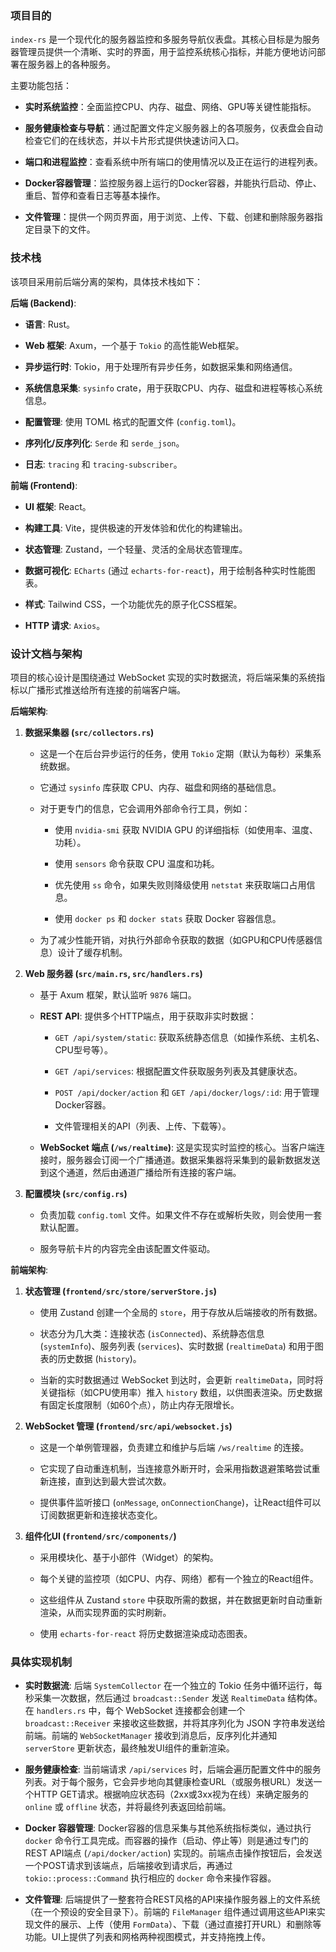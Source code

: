 ### 项目目的

`index-rs` 是一个现代化的服务器监控和多服务导航仪表盘。其核心目标是为服务器管理员提供一个清晰、实时的界面，用于监控系统核心指标，并能方便地访问部署在服务器上的各种服务。

主要功能包括：

- **实时系统监控**：全面监控CPU、内存、磁盘、网络、GPU等关键性能指标。
    
- **服务健康检查与导航**：通过配置文件定义服务器上的各项服务，仪表盘会自动检查它们的在线状态，并以卡片形式提供快速访问入口。
    
- **端口和进程监控**：查看系统中所有端口的使用情况以及正在运行的进程列表。
    
- **Docker容器管理**：监控服务器上运行的Docker容器，并能执行启动、停止、重启、暂停和查看日志等基本操作。
    
- **文件管理**：提供一个网页界面，用于浏览、上传、下载、创建和删除服务器指定目录下的文件。
    

### 技术栈

该项目采用前后端分离的架构，具体技术栈如下：

**后端 (Backend)**:

- **语言**: Rust。
    
- **Web 框架**: Axum，一个基于 `Tokio` 的高性能Web框架。
    
- **异步运行时**: Tokio，用于处理所有异步任务，如数据采集和网络通信。
    
- **系统信息采集**: `sysinfo` crate，用于获取CPU、内存、磁盘和进程等核心系统信息。
    
- **配置管理**: 使用 TOML 格式的配置文件 (`config.toml`)。
    
- **序列化/反序列化**: `Serde` 和 `serde_json`。
    
- **日志**: `tracing` 和 `tracing-subscriber`。
    

**前端 (Frontend)**:

- **UI 框架**: React。
    
- **构建工具**: Vite，提供极速的开发体验和优化的构建输出。
    
- **状态管理**: Zustand，一个轻量、灵活的全局状态管理库。
    
- **数据可视化**: `ECharts` (通过 `echarts-for-react`)，用于绘制各种实时性能图表。
    
- **样式**: Tailwind CSS，一个功能优先的原子化CSS框架。
    
- **HTTP 请求**: `Axios`。
    

### 设计文档与架构

项目的核心设计是围绕通过 WebSocket 实现的实时数据流，将后端采集的系统指标以广播形式推送给所有连接的前端客户端。

**后端架构**:

1. **数据采集器 (`src/collectors.rs`)**
    
    - 这是一个在后台异步运行的任务，使用 `Tokio` 定期（默认为每秒）采集系统数据。
        
    - 它通过 `sysinfo` 库获取 CPU、内存、磁盘和网络的基础信息。
        
    - 对于更专门的信息，它会调用外部命令行工具，例如：
        
        - 使用 `nvidia-smi` 获取 NVIDIA GPU 的详细指标（如使用率、温度、功耗）。
            
        - 使用 `sensors` 命令获取 CPU 温度和功耗。
            
        - 优先使用 `ss` 命令，如果失败则降级使用 `netstat` 来获取端口占用信息。
            
        - 使用 `docker ps` 和 `docker stats` 获取 Docker 容器信息。
            
    - 为了减少性能开销，对执行外部命令获取的数据（如GPU和CPU传感器信息）设计了缓存机制。
        
2. **Web 服务器 (`src/main.rs`, `src/handlers.rs`)**
    
    - 基于 Axum 框架，默认监听 `9876` 端口。
        
    - **REST API**: 提供多个HTTP端点，用于获取非实时数据：
        
        - `GET /api/system/static`: 获取系统静态信息（如操作系统、主机名、CPU型号等）。
            
        - `GET /api/services`: 根据配置文件获取服务列表及其健康状态。
            
        - `POST /api/docker/action` 和 `GET /api/docker/logs/:id`: 用于管理Docker容器。
            
        - 文件管理相关的API（列表、上传、下载等）。
            
    - **WebSocket 端点 (`/ws/realtime`)**: 这是实现实时监控的核心。当客户端连接时，服务器会订阅一个广播通道。数据采集器将采集到的最新数据发送到这个通道，然后由通道广播给所有连接的客户端。
        
3. **配置模块 (`src/config.rs`)**
    
    - 负责加载 `config.toml` 文件。如果文件不存在或解析失败，则会使用一套默认配置。
        
    - 服务导航卡片的内容完全由该配置文件驱动。
        

**前端架构**:

1. **状态管理 (`frontend/src/store/serverStore.js`)**
    
    - 使用 Zustand 创建一个全局的 `store`，用于存放从后端接收的所有数据。
        
    - 状态分为几大类：连接状态 (`isConnected`)、系统静态信息 (`systemInfo`)、服务列表 (`services`)、实时数据 (`realtimeData`) 和用于图表的历史数据 (`history`)。
        
    - 当新的实时数据通过 WebSocket 到达时，会更新 `realtimeData`，同时将关键指标（如CPU使用率）推入 `history` 数组，以供图表渲染。历史数据有固定长度限制（如60个点），防止内存无限增长。
        
2. **WebSocket 管理 (`frontend/src/api/websocket.js`)**
    
    - 这是一个单例管理器，负责建立和维护与后端 `/ws/realtime` 的连接。
        
    - 它实现了自动重连机制，当连接意外断开时，会采用指数退避策略尝试重新连接，直到达到最大尝试次数。
        
    - 提供事件监听接口 (`onMessage`, `onConnectionChange`)，让React组件可以订阅数据更新和连接状态变化。
        
3. **组件化UI (`frontend/src/components/`)**
    
    - 采用模块化、基于小部件（Widget）的架构。
        
    - 每个关键的监控项（如CPU、内存、网络）都有一个独立的React组件。
        
    - 这些组件从 Zustand `store` 中获取所需的数据，并在数据更新时自动重新渲染，从而实现界面的实时刷新。
        
    - 使用 `echarts-for-react` 将历史数据渲染成动态图表。
        

### 具体实现机制

- **实时数据流**: 后端 `SystemCollector` 在一个独立的 Tokio 任务中循环运行，每秒采集一次数据，然后通过 `broadcast::Sender` 发送 `RealtimeData` 结构体。在 `handlers.rs` 中，每个 WebSocket 连接都会创建一个 `broadcast::Receiver` 来接收这些数据，并将其序列化为 JSON 字符串发送给前端。前端的 `WebSocketManager` 接收到消息后，反序列化并通知 `serverStore` 更新状态，最终触发UI组件的重新渲染。
    
- **服务健康检查**: 当前端请求 `/api/services` 时，后端会遍历配置文件中的服务列表。对于每个服务，它会异步地向其健康检查URL（或服务根URL）发送一个HTTP GET请求。根据响应状态码（2xx或3xx视为在线）来确定服务的 `online` 或 `offline` 状态，并将最终列表返回给前端。
    
- **Docker 容器管理**: Docker容器的信息采集与其他系统指标类似，通过执行 `docker` 命令行工具完成。而容器的操作（启动、停止等）则是通过专门的REST API端点 (`/api/docker/action`) 实现的。前端点击操作按钮后，会发送一个POST请求到该端点，后端接收到请求后，再通过 `tokio::process::Command` 执行相应的 `docker` 命令来操作容器。
    
- **文件管理**: 后端提供了一整套符合REST风格的API来操作服务器上的文件系统（在一个预设的安全目录下）。前端的 `FileManager` 组件通过调用这些API来实现文件的展示、上传（使用 `FormData`）、下载（通过直接打开URL）和删除等功能。UI上提供了列表和网格两种视图模式，并支持拖拽上传。
